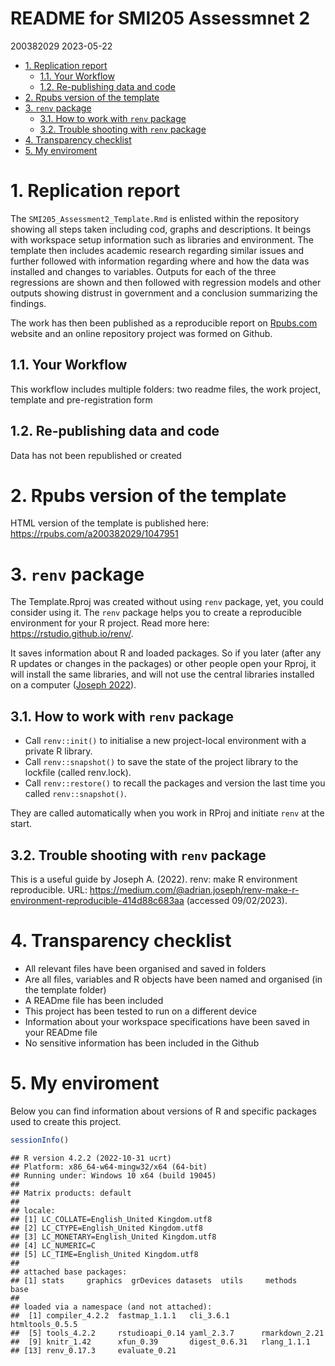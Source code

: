 README for SMI205 Assessmnet 2
================
200382029
2023-05-22

-   [1. Replication report](#1-replication-report)
    -   [1.1. Your Workflow](#11-your-workflow)
    -   [1.2. Re-publishing data and
        code](#12-re-publishing-data-and-code)
-   [2. Rpubs version of the template](#2-rpubs-version-of-the-template)
-   [3. `renv` package](#3-renv-package)
    -   [3.1. How to work with `renv`
        package](#31-how-to-work-with-renv-package)
    -   [3.2. Trouble shooting with `renv`
        package](#32-trouble-shooting-with-renv-package)
-   [4. Transparency checklist](#4-transparency-checklist)
-   [5. My enviroment](#5-my-enviroment)

# 1. Replication report

The `SMI205_Assessment2_Template.Rmd` is enlisted within the repository
showing all steps taken including cod, graphs and descriptions. It
beings with workspace setup information such as libraries and
environment. The template then includes academic research regarding
similar issues and further followed with information regarding where and
how the data was installed and changes to variables. Outputs for each of
the three regressions are shown and then followed with regression models
and other outputs showing distrust in government and a conclusion
summarizing the findings.

The work has then been published as a reproducible report on
[Rpubs.com](https://rpubs.com/a200382029/1047951) website and an online
repository project was formed on Github.

## 1.1. Your Workflow

This workflow includes multiple folders: two readme files, the work
project, template and pre-registration form

## 1.2. Re-publishing data and code

Data has not been republished or created

# 2. Rpubs version of the template

HTML version of the template is published here:
<https://rpubs.com/a200382029/1047951>

# 3. `renv` package

The Template.Rproj was created without using `renv` package, yet, you
could consider using it. The `renv` package helps you to create a
reproducible environment for your R project. Read more here:
<https://rstudio.github.io/renv/>.

It saves information about R and loaded packages. So if you later (after
any R updates or changes in the packages) or other people open your
Rproj, it will install the same libraries, and will not use the central
libraries installed on a computer ([Joseph
2022](https://medium.com/@adrian.joseph/renv-make-r-environment-reproducible-414d88c683aa)).

## 3.1. How to work with `renv` package

-   Call `renv::init()` to initialise a new project-local environment
    with a private R library.
-   Call `renv::snapshot()` to save the state of the project library to
    the lockfile (called renv.lock).
-   Call `renv::restore()` to recall the packages and version the last
    time you called `renv::snapshot()`.

They are called automatically when you work in RProj and initiate `renv`
at the start.

## 3.2. Trouble shooting with `renv` package

This is a useful guide by Joseph A. (2022). renv: make R environment
reproducible. URL:
<https://medium.com/@adrian.joseph/renv-make-r-environment-reproducible-414d88c683aa>
(accessed 09/02/2023).

# 4. Transparency checklist

-   All relevant files have been organised and saved in folders
-   Are all files, variables and R objects have been named and organised
    (in the template folder)
-   A READme file has been included
-   This project has been tested to run on a different device
-   Information about your workspace specifications have been saved in
    your READme file
-   No sensitive information has been included in the Github

# 5. My enviroment

Below you can find information about versions of R and specific packages
used to create this project.

``` r
sessionInfo()
```

    ## R version 4.2.2 (2022-10-31 ucrt)
    ## Platform: x86_64-w64-mingw32/x64 (64-bit)
    ## Running under: Windows 10 x64 (build 19045)
    ## 
    ## Matrix products: default
    ## 
    ## locale:
    ## [1] LC_COLLATE=English_United Kingdom.utf8 
    ## [2] LC_CTYPE=English_United Kingdom.utf8   
    ## [3] LC_MONETARY=English_United Kingdom.utf8
    ## [4] LC_NUMERIC=C                           
    ## [5] LC_TIME=English_United Kingdom.utf8    
    ## 
    ## attached base packages:
    ## [1] stats     graphics  grDevices datasets  utils     methods   base     
    ## 
    ## loaded via a namespace (and not attached):
    ##  [1] compiler_4.2.2  fastmap_1.1.1   cli_3.6.1       htmltools_0.5.5
    ##  [5] tools_4.2.2     rstudioapi_0.14 yaml_2.3.7      rmarkdown_2.21 
    ##  [9] knitr_1.42      xfun_0.39       digest_0.6.31   rlang_1.1.1    
    ## [13] renv_0.17.3     evaluate_0.21
